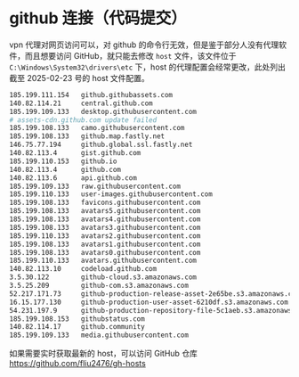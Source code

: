 # github 连接（代码提交）

vpn 代理对网页访问可以，对 github 的命令行无效，但是鉴于部分人没有代理软件，而且想要访问 GitHub，就只能去修改 `host` 文件，该文件位于 `C:\Windows\System32\drivers\etc` 下，host 的代理配置会经常更改，此处列出截至 2025-02-23 号的 host 文件配置。

```bash
185.199.111.154   github.githubassets.com
140.82.114.21     central.github.com
185.199.109.133   desktop.githubusercontent.com
# assets-cdn.github.com update failed
185.199.108.133   camo.githubusercontent.com
185.199.108.133   github.map.fastly.net
146.75.77.194     github.global.ssl.fastly.net
140.82.113.4      gist.github.com
185.199.110.153   github.io
140.82.113.4      github.com
140.82.113.6      api.github.com
185.199.109.133   raw.githubusercontent.com
185.199.110.133   user-images.githubusercontent.com
185.199.108.133   favicons.githubusercontent.com
185.199.108.133   avatars5.githubusercontent.com
185.199.108.133   avatars4.githubusercontent.com
185.199.108.133   avatars3.githubusercontent.com
185.199.110.133   avatars2.githubusercontent.com
185.199.108.133   avatars1.githubusercontent.com
185.199.108.133   avatars0.githubusercontent.com
185.199.110.133   avatars.githubusercontent.com
140.82.113.10     codeload.github.com
3.5.30.122        github-cloud.s3.amazonaws.com
3.5.25.209        github-com.s3.amazonaws.com
52.217.171.73     github-production-release-asset-2e65be.s3.amazonaws.com
16.15.177.130     github-production-user-asset-6210df.s3.amazonaws.com
54.231.197.9      github-production-repository-file-5c1aeb.s3.amazonaws.com
185.199.108.153   githubstatus.com
140.82.114.17     github.community
185.199.109.133   media.githubusercontent.com
```

如果需要实时获取最新的 host，可以访问 GitHub 仓库 https://github.com/fliu2476/gh-hosts
